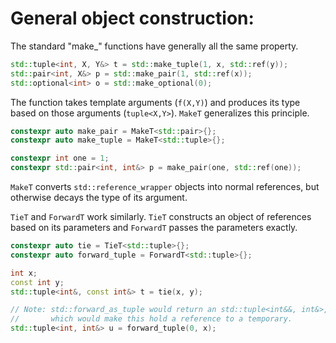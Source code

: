 
# General object construction:

The standard "make_" functions have generally all the same property.

```c++
std::tuple<int, X, Y&> t = std::make_tuple(1, x, std::ref(y));
std::pair<int, X&> p = std::make_pair(1, std::ref(x));
std::optional<int> o = std::make_optional(0);
```

The function takes template arguments (`f(X,Y)`) and produces its type based on
those arguments (`tuple<X,Y>`). `MakeT` generalizes this principle.

```c++
constexpr auto make_pair = MakeT<std::pair>{};
constexpr auto make_tuple = MakeT<std::tuple>{};

constexpr int one = 1;
constexpr std::pair<int, int&> p = make_pair(one, std::ref(one));
```

`MakeT` converts `std::reference_wrapper` objects into normal references, but
otherwise decays the type of its argument.

`TieT` and `ForwardT` work similarly. `TieT` constructs an object of references
based on its parameters and `ForwardT` passes the parameters exactly.

```c++
constexpr auto tie = TieT<std::tuple>{};
constexpr auto forward_tuple = ForwardT<std::tuple>{};

int x;
const int y;
std::tuple<int&, const int&> t = tie(x, y);

// Note: std::forward_as_tuple would return an std::tuple<int&&, int&>,
//       which would make this hold a reference to a temporary.
std::tuple<int, int&> u = forward_tuple(0, x);
```

